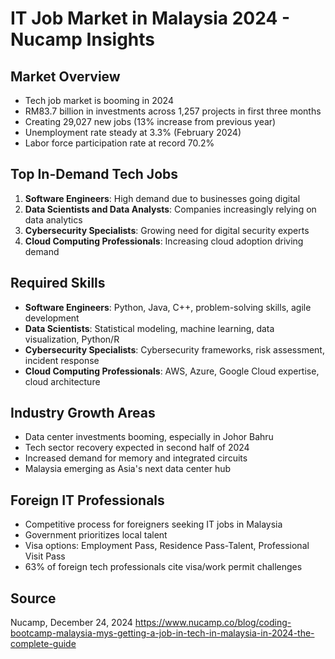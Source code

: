 # IT Job Market in Malaysia 2024 - Nucamp Insights

## Market Overview
- Tech job market is booming in 2024
- RM83.7 billion in investments across 1,257 projects in first three months
- Creating 29,027 new jobs (13% increase from previous year)
- Unemployment rate steady at 3.3% (February 2024)
- Labor force participation rate at record 70.2%

## Top In-Demand Tech Jobs
1. **Software Engineers**: High demand due to businesses going digital
2. **Data Scientists and Data Analysts**: Companies increasingly relying on data analytics
3. **Cybersecurity Specialists**: Growing need for digital security experts
4. **Cloud Computing Professionals**: Increasing cloud adoption driving demand

## Required Skills
- **Software Engineers**: Python, Java, C++, problem-solving skills, agile development
- **Data Scientists**: Statistical modeling, machine learning, data visualization, Python/R
- **Cybersecurity Specialists**: Cybersecurity frameworks, risk assessment, incident response
- **Cloud Computing Professionals**: AWS, Azure, Google Cloud expertise, cloud architecture

## Industry Growth Areas
- Data center investments booming, especially in Johor Bahru
- Tech sector recovery expected in second half of 2024
- Increased demand for memory and integrated circuits
- Malaysia emerging as Asia's next data center hub

## Foreign IT Professionals
- Competitive process for foreigners seeking IT jobs in Malaysia
- Government prioritizes local talent
- Visa options: Employment Pass, Residence Pass-Talent, Professional Visit Pass
- 63% of foreign tech professionals cite visa/work permit challenges

## Source
Nucamp, December 24, 2024
https://www.nucamp.co/blog/coding-bootcamp-malaysia-mys-getting-a-job-in-tech-in-malaysia-in-2024-the-complete-guide
